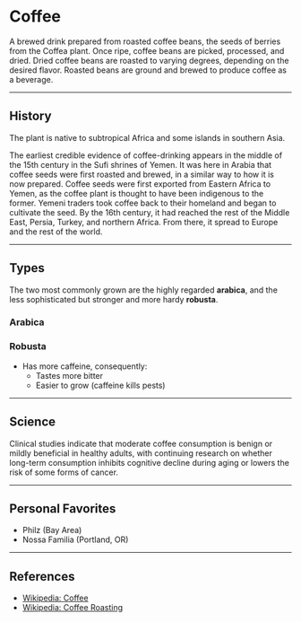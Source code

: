 # Coffee

A brewed drink prepared from roasted coffee beans, the seeds of berries from the Coffea plant. Once ripe, coffee beans are picked, processed, and dried. Dried coffee beans are roasted to varying degrees, depending on the desired flavor. Roasted beans are ground and brewed to produce coffee as a beverage.

---

## History

The plant is native to subtropical Africa and some islands in southern Asia.

The earliest credible evidence of coffee-drinking appears in the middle of the 15th century in the Sufi shrines of Yemen. It was here in Arabia that coffee seeds were first roasted and brewed, in a similar way to how it is now prepared. Coffee seeds were first exported from Eastern Africa to Yemen, as the coffee plant is thought to have been indigenous to the former. Yemeni traders took coffee back to their homeland and began to cultivate the seed. By the 16th century, it had reached the rest of the Middle East, Persia, Turkey, and northern Africa. From there, it spread to Europe and the rest of the world.

---

## Types

The two most commonly grown are the highly regarded **arabica**, and the less sophisticated but stronger and more hardy **robusta**.

### Arabica

### Robusta

-   Has more caffeine, consequently:
    -   Tastes more bitter
    -   Easier to grow (caffeine kills pests)

---

## Science

Clinical studies indicate that moderate coffee consumption is benign or mildly beneficial in healthy adults, with continuing research on whether long-term consumption inhibits cognitive decline during aging or lowers the risk of some forms of cancer.

---

## Personal Favorites

-   Philz (Bay Area)
-   Nossa Familia (Portland, OR)

---

## References

-   [Wikipedia: Coffee](https://en.wikipedia.org/wiki/Coffee)
-   [Wikipedia: Coffee Roasting](https://en.wikipedia.org/wiki/Coffee_roasting)
